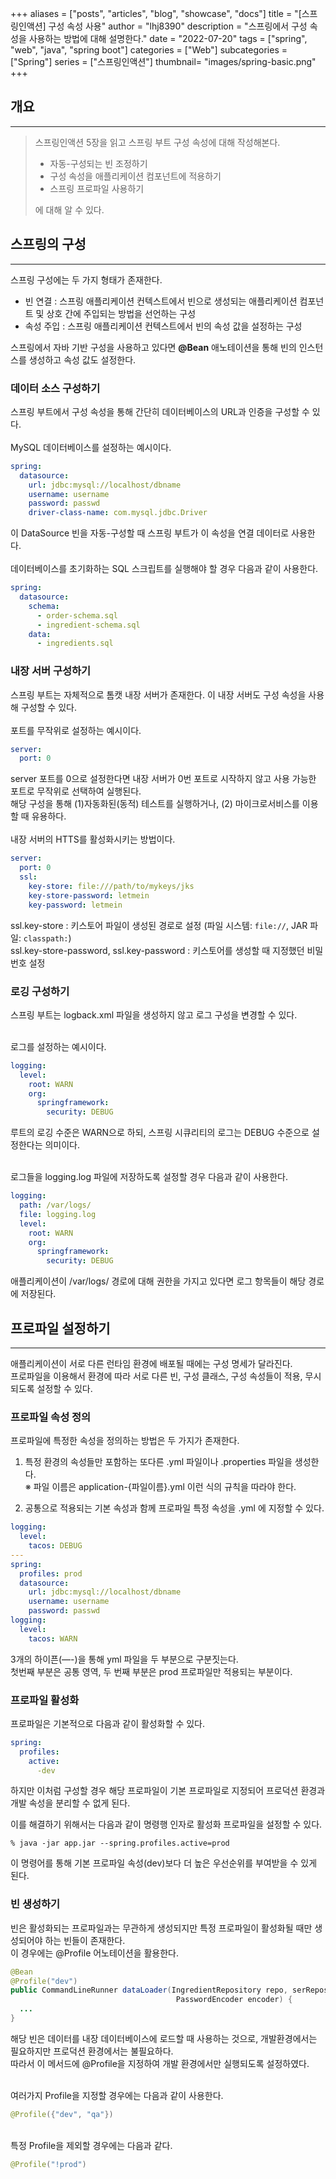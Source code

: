 +++
aliases = ["posts", "articles", "blog", "showcase", "docs"]
title = "[스프링인액션] 구성 속성 사용"
author = "lhj8390"
description = "스프링에서 구성 속성을 사용하는 방법에 대해 설명한다."
date = "2022-07-20"
tags = ["spring", "web", "java", "spring boot"]
categories = ["Web"]
subcategories = ["Spring"]
series = ["스프링인액션"]
thumbnail= "images/spring-basic.png"
+++
## 개요

---

> 스프링인액션 5장을 읽고 스프링 부트 구성 속성에 대해 작성해본다.
> 
> - 자동-구성되는 빈 조정하기
> - 구성 속성을 애플리케이션 컴포넌트에 적용하기
> - 스프링 프로파일 사용하기
>
> 에 대해 알 수 있다.
> 

## 스프링의 구성

---

스프링 구성에는 두 가지 형태가 존재한다.

- 빈 연결 : 스프링 애플리케이션 컨텍스트에서 빈으로 생성되는 애플리케이션 컴포넌트 및 상호 간에 주입되는 방법을 선언하는 구성
- 속성 주입 : 스프링 애플리케이션 컨텍스트에서 빈의 속성 값을 설정하는 구성

<aside>
스프링에서 자바 기반 구성을 사용하고 있다면 <strong>@Bean</strong> 애노테이션을 통해 빈의 인스턴스를 생성하고 속성 값도 설정한다.<br/>

</aside>

### 데이터 소스 구성하기

스프링 부트에서 구성 속성을 통해 간단히 데이터베이스의 URL과 인증을 구성할 수 있다.
<br/><br/>
MySQL 데이터베이스를 설정하는 예시이다.

```yaml
spring:
  datasource:
    url: jdbc:mysql://localhost/dbname
    username: username
    password: passwd
    driver-class-name: com.mysql.jdbc.Driver
```

이 DataSource 빈을 자동-구성할 때 스프링 부트가 이 속성을 연결 데이터로 사용한다.
<br/><br/>
데이터베이스를 초기화하는 SQL 스크립트를 실행해야 할 경우 다음과 같이 사용한다.

```yaml
spring:
  datasource:
    schema: 
      - order-schema.sql
      - ingredient-schema.sql
    data:
      - ingredients.sql
```

### 내장 서버 구성하기

스프링 부트는 자체적으로 톰캣 내장 서버가 존재한다. 이 내장 서버도 구성 속성을 사용해 구성할 수 있다.
<br/><br/>
포트를 무작위로 설정하는 예시이다.

```yaml
server:
  port: 0
```

server 포트를 0으로 설정한다면 내장 서버가 0번 포트로 시작하지 않고 사용 가능한 포트로 무작위로 선택하여 실행된다.<br/>
해당 구성을 통해 (1)<span class="ul">자동화된(동적) 테스트를 실행</span>하거나, (2) <span class="ul">마이크로서비스를 이용</span>할 때 유용하다.
<br/><br/>
내장 서버의 HTTS를 활성화시키는 방법이다.

```yaml
server:
  port: 0
  ssl:
    key-store: file:///path/to/mykeys/jks
    key-store-password: letmein
    key-password: letmein
```

ssl.key-store : 키스토어 파일이 생성된 경로로 설정 (파일 시스템: `file://`, JAR 파일: `classpath:`)<br/>
ssl.key-store-password, ssl.key-password : 키스토어를 생성할 때 지정했던 비밀번호 설정

### 로깅 구성하기

스프링 부트는 logback.xml 파일을 생성하지 않고 로그 구성을 변경할 수 있다.<br/><br/>

로그를 설정하는 예시이다.

```yaml
logging:
  level:
    root: WARN
    org:
      springframework:
        security: DEBUG
```

루트의 로깅 수준은 WARN으로 하되, 스프링 시큐리티의 로그는 DEBUG 수준으로 설정한다는 의미이다.<br/><br/>

로그들을 logging.log 파일에 저장하도록 설정할 경우 다음과 같이 사용한다.

```yaml
logging:
  path: /var/logs/
  file: logging.log
  level:
    root: WARN
    org:
      springframework:
        security: DEBUG
```

애플리케이션이 /var/logs/ 경로에 대해 권한을 가지고 있다면 로그 항목들이 해당 경로에 저장된다.

## 프로파일 설정하기

---

애플리케이션이 서로 다른 런타임 환경에 배포될 때에는 구성 명세가 달라진다.<br/>
프로파일을 이용해서 환경에 따라 서로 다른 빈, 구성 클래스, 구성 속성들이 적용, 무시되도록 설정할 수 있다.

### 프로파일 속성 정의

프로파일에 특정한 속성을 정의하는 방법은 두 가지가 존재한다.

1. 특정 환경의 속성들만 포함하는 또다른 .yml 파일이나 .properties 파일을 생성한다.<br/>
    ※ 파일 이름은 application-{파일이름}.yml 이런 식의 규칙을 따라야 한다.
    
2. 공통으로 적용되는 기본 속성과 함께 프로파일 특정 속성을 .yml 에 지정할 수 있다.

```yaml
logging:
  level:
    tacos: DEBUG
---
spring:
  profiles: prod
  datasource:
    url: jdbc:mysql://localhost/dbname
    username: username
    password: passwd
logging:
  level:
    tacos: WARN
```

3개의 하이픈(—-)을 통해 yml 파일을 두 부분으로 구분짓는다.<br/>
첫번째 부분은 공통 영역, 두 번째 부분은 prod 프로파일만 적용되는 부분이다.

### 프로파일 활성화

프로파일은 기본적으로 다음과 같이 활성화할 수 있다.

```yaml
spring:
  profiles:
    active:
      -dev
```

하지만 이처럼 구성할 경우 해당 프로파일이 기본 프로파일로 지정되어 프로덕션 환경과 개발 속성을 분리할 수 없게 된다.

이를 해결하기 위해서는 다음과 같이 명령행 인자로 활성화 프로파일을 설정할 수 있다.

```shell
% java -jar app.jar --spring.profiles.active=prod
```

이 명령어를 통해 기본 프로파일 속성(dev)보다 더 높은 우선순위를 부여받을 수 있게 된다. 

### 빈 생성하기

빈은 활성화되는 프로파일과는 무관하게 생성되지만 특정 프로파일이 활성화될 때만 생성되어야 하는 빈들이 존재한다.<br/>
이 경우에는 @Profile 어노테이션을 활용한다.

```java
@Bean
@Profile("dev")
public CommandLineRunner dataLoader(IngredientRepository repo, serRepository userRepo, 
                                     PasswordEncoder encoder) {
  ...
}
```

해당 빈은 데이터를 내장 데이터베이스에 로드할 때 사용하는 것으로, 개발환경에서는 필요하지만 프로덕션 환경에서는 불필요하다.<br/>
따라서 이 메서드에 @Profile을 지정하여 개발 환경에서만 실행되도록 설정하였다.<br/><br/>

여러가지 Profile을 지정할 경우에는 다음과 같이 사용한다.

```java
@Profile({"dev", "qa"})
```
<br/>
특정 Profile을 제외할 경우에는 다음과 같다.

```java
@Profile("!prod")
```